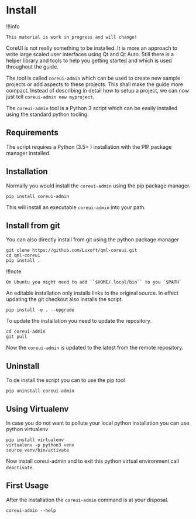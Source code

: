 # Install

!!!info

    This material is work in progress and will change!


CoreUI is not really something to be installed. It is more an approach to write large scaled user interfaces using Qt and Qt Auto. Still there is a helper library and tools to help you getting started and which is used throughout the guide.

The tool is called `coreui-admin` which can be used to create new sample projects or add aspects to these projects. This shall make the guide more compact. Instead of describing in detail how to setup a project, we can now just tell `coreui-admin new myproject`.

The `coreui-admin` tool is a Python 3 script which can be easily installed using the standard python tooling.

## Requirements

The script requires a Python (3.5> ) installation with the PIP package manager installed.

## Installation

Normally you would install the `coreui-admin` using the pip package manager.


    pip install coreui-admin

This will install an executable `coreui-admin` into your path.

## Install from git

You can also directly install from git using the python package manager

    git clone https://github.com/Luxoft/qml-coreui.git
    cd qml-coreui    
    pip install .

!!!note

    On Ubuntu you might need to add ``$HOME/.local/bin`` to you `$PATH`

An editable installation only installs links to the original source. In effect updating the git checkout also installs the script.

    pip install -e . --upgrade

To update the installation you need to update the repository.

    cd coreui-admin
    git pull

Now the `coreui-admin` is updated to the latest from the remote repository.


## Uninstall

To de install the script you can to use the pip tool

    pip uninstall coreui-admin


## Using Virtualenv

In case you do not want to pollute your local python installation you can use python virtualenv

    pip install virtualenv
    virtualenv -p python3 venv
    source venv/bin/activate

Now install coreui-admin and to exit this python virtual environment call `deactivate`.

## First Usage

After the installation the `coreui-admin` command is at your disposal.

    coreui-admin --help
